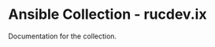 # Ansible Collection - rucdev.ix

Documentation for the collection.

<!--start requires_ansible-->
<!--end requires_ansible-->

<!--start collection content-->
<!--end collection content-->
